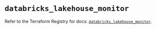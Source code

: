 # `databricks_lakehouse_monitor`

Refer to the Terraform Registry for docs: [`databricks_lakehouse_monitor`](https://registry.terraform.io/providers/databricks/databricks/1.91.0/docs/resources/lakehouse_monitor).

